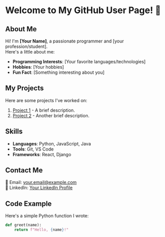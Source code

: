 # Welcome to My GitHub User Page! 👋

## About Me
Hi! I'm **[Your Name]**, a passionate programmer and [your profession/student].  
Here's a little about me:

- **Programming Interests**: [Your favorite languages/technologies]
- **Hobbies**: [Your hobbies]
- **Fun Fact**: [Something interesting about you]

## My Projects
Here are some projects I've worked on:

1. [Project 1](#) - A brief description.
2. [Project 2](#) - Another brief description.

## Skills
- **Languages**: Python, JavaScript, Java
- **Tools**: Git, VS Code
- **Frameworks**: React, Django

## Contact Me
📧 Email: [your.email@example.com](mailto:your.email@example.com)  
🔗 LinkedIn: [Your LinkedIn Profile](https://linkedin.com/in/your-profile)  

## Code Example
Here's a simple Python function I wrote:

```python
def greet(name):
    return f"Hello, {name}!"
